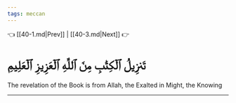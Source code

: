 ```yaml
---
tags: meccan
---
```


👈 [[40-1.md|Prev]] | [[40-3.md|Next]] 👉

# تَنزِيلُ ٱلۡكِتَٰبِ مِنَ ٱللَّهِ ٱلۡعَزِيزِ ٱلۡعَلِيمِ

The revelation of the Book is from Allah, the Exalted in Might, the Knowing

---

